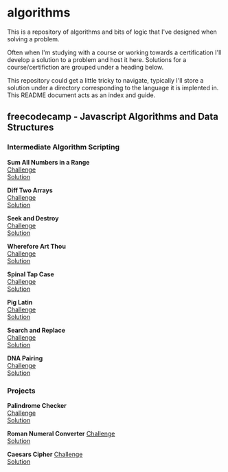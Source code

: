 # algorithms

This is a repository of algorithms and bits of logic that I've designed when solving a problem.

Often when I'm studying with a course or working towards a certification I'll develop a solution to a problem and host it here. Solutions for a course/certifiction are grouped under a heading below.

This repository could get a little tricky to navigate, typically I'll store a solution under a directory corresponding to the language it is implented in. This README document acts as an index and guide.

## freecodecamp - Javascript Algorithms and Data Structures

### Intermediate Algorithm Scripting

**Sum All Numbers in a Range**  
[Challenge](https://www.freecodecamp.org/learn/javascript-algorithms-and-data-structures/intermediate-algorithm-scripting/sum-all-numbers-in-a-range)  
[Solution](./javascript/sum_all_numbers_in_range.js)

**Diff Two Arrays**  
[Challenge](https://www.freecodecamp.org/learn/javascript-algorithms-and-data-structures/intermediate-algorithm-scripting/diff-two-arrays)  
[Solution](./javascript/diff_two_arrays.js)  

**Seek and Destroy**  
[Challenge](https://www.freecodecamp.org/learn/javascript-algorithms-and-data-structures/intermediate-algorithm-scripting/seek-and-destroy)  
[Solution](./javascript/seek_and_destroy.js)  

**Wherefore Art Thou**  
[Challenge](https://www.freecodecamp.org/learn/javascript-algorithms-and-data-structures/intermediate-algorithm-scripting/wherefore-art-thou)  
[Solution](./javascript/wherefore_art_thou.js)

**Spinal Tap Case**  
[Challenge](https://www.freecodecamp.org/learn/javascript-algorithms-and-data-structures/intermediate-algorithm-scripting/spinal-tap-case)  
[Solution](./javascript/spinal_tap_case.js)

**Pig Latin**  
[Challenge](https://www.freecodecamp.org/learn/javascript-algorithms-and-data-structures/intermediate-algorithm-scripting/pig-latin)  
[Solution](./javascript/pig_latin.js)

**Search and Replace**  
[Challenge](https://www.freecodecamp.org/learn/javascript-algorithms-and-data-structures/intermediate-algorithm-scripting/search-and-replace)  
[Solution](./javascript/search_and_replace.js)

**DNA Pairing**  
[Challenge](https://www.freecodecamp.org/learn/javascript-algorithms-and-data-structures/intermediate-algorithm-scripting/dna-pairing)  
[Solution](./javascript/dna_pairing.js)

### Projects

**Palindrome Checker**  
[Challenge](https://www.freecodecamp.org/learn/javascript-algorithms-and-data-structures/javascript-algorithms-and-data-structures-projects/palindrome-checker)  
[Solution](./javascript/palindrome_checker.js)

**Roman Numeral Converter**
[Challenge](https://www.freecodecamp.org/learn/javascript-algorithms-and-data-structures/javascript-algorithms-and-data-structures-projects/roman-numeral-converter)  
[Solution](./javascript/roman_numeral_converter.js)

**Caesars Cipher**
[Challenge](https://www.freecodecamp.org/learn/javascript-algorithms-and-data-structures/javascript-algorithms-and-data-structures-projects/caesars-cipher)  
[Solution](./javascript/caesars_cipher.js)

